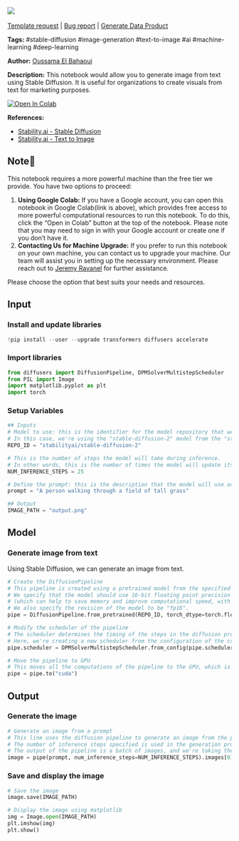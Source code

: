 <a href="https://app.naas.ai/user-redirect/naas/downloader?url=https://raw.githubusercontent.com/jupyter-naas/awesome-notebooks/master/Stable%20Diffusion/Stable_Diffusion_Generate_image_from_text.ipynb" target="_parent"><img src="https://naasai-public.s3.eu-west-3.amazonaws.com/Open_in_Naas_Lab.svg"/></a><br><br><a href="https://github.com/jupyter-naas/awesome-notebooks/issues/new?assignees=&labels=&template=template-request.md&title=Tool+-+Action+of+the+notebook+">Template request</a> | <a href="https://github.com/jupyter-naas/awesome-notebooks/issues/new?assignees=&labels=bug&template=bug_report.md&title=Stable+Diffusion+-+Generate+image+from+text:+Error+short+description">Bug report</a> | <a href="https://app.naas.ai/user-redirect/naas/downloader?url=https://raw.githubusercontent.com/jupyter-naas/awesome-notebooks/master/Naas/Naas_Start_data_product.ipynb" target="_parent">Generate Data Product</a>

**Tags:** #stable-diffusion #image-generation #text-to-image #ai #machine-learning #deep-learning

**Author:** [Oussama El Bahaoui](https://www.linkedin.com/in/oelbahaoui/)

**Description:** This notebook would allow you to generate image from text using Stable Diffusion. It is useful for organizations to create visuals from text for marketing purposes.

<a target="_blank" href="https://colab.research.google.com/drive/1PYhRAo8bcgSJdIFrtAFUF2ENbe5BJhn7?usp=sharing">
  <img src="https://colab.research.google.com/assets/colab-badge.svg" alt="Open In Colab"/>
</a>

**References:**
- [Stability.ai - Stable Diffusion](https://stability.ai/stable-diffusion)
- [Stability.ai - Text to Image](https://stability.ai/text-to-image)

## Note📝

This notebook requires a more powerful machine than the free tier we provide. You have two options to proceed:

1. **Using Google Colab:** If you have a Google account, you can open this notebook in Google Colab(link is above), which provides free access to more powerful computational resources to run this notebook. To do this, click the “Open in Colab” button at the top of the notebook. Please note that you may need to sign in with your Google account or create one if you don’t have it.
2. **Contacting Us for Machine Upgrade:** If you prefer to run this notebook on your own machine, you can contact us to upgrade your machine. Our team will assist you in setting up the necessary environment. Please reach out to [Jeremy Ravanel](mailto:jeremy@naas.ai) for further assistance.

Please choose the option that best suits your needs and resources.

## Input

### Install and update libraries


```python
!pip install --user --upgrade transformers diffusers accelerate
```

### Import libraries


```python
from diffusers import DiffusionPipeline, DPMSolverMultistepScheduler
from PIL import Image
import matplotlib.pyplot as plt
import torch
```

### Setup Variables


```python
## Inputs
# Model to use: this is the identifier for the model repository that we're going to use. 
# In this case, we're using the "stable-diffusion-2" model from the "stabilityai" repository.
REPO_ID = "stabilityai/stable-diffusion-2"

# This is the number of steps the model will take during inference. 
# In other words, this is the number of times the model will update its predictions.
NUM_INFERENCE_STEPS = 25

# Define the prompt: this is the description that the model will use as a basis to generate the image. 
prompt = "A person walking through a field of tall grass"

## Output
IMAGE_PATH = "output.png"
```

## Model

### Generate image from text

Using Stable Diffusion, we can generate an image from text.


```python
# Create the DiffusionPipeline
# This pipeline is created using a pretrained model from the specified repository. 
# We specify that the model should use 16-bit floating point precision for its computations 
# (which can help to save memory and improve computational speed, with a slight tradeoff in precision).
# We also specify the revision of the model to be "fp16".
pipe = DiffusionPipeline.from_pretrained(REPO_ID, torch_dtype=torch.float16, revision="fp16")

# Modify the scheduler of the pipeline
# The scheduler determines the timing of the steps in the diffusion process.
# Here, we're creating a new scheduler from the configuration of the current one, which effectively keeps the current scheduler's settings.
pipe.scheduler = DPMSolverMultistepScheduler.from_config(pipe.scheduler.config)

# Move the pipeline to GPU
# This moves all the computations of the pipeline to the GPU, which is typically much faster than the CPU for these types of tasks.
pipe = pipe.to("cuda")
```

## Output

### Generate the image


```python
# Generate an image from a prompt
# This line uses the diffusion pipeline to generate an image from the provided prompt.
# The number of inference steps specified is used in the generation process.
# The output of the pipeline is a batch of images, and we're taking the first one from this batch.
image = pipe(prompt, num_inference_steps=NUM_INFERENCE_STEPS).images[0]
```

### Save and display the image


```python
# Save the image
image.save(IMAGE_PATH)

# Display the image using matplotlib
img = Image.open(IMAGE_PATH)
plt.imshow(img)
plt.show()
```
